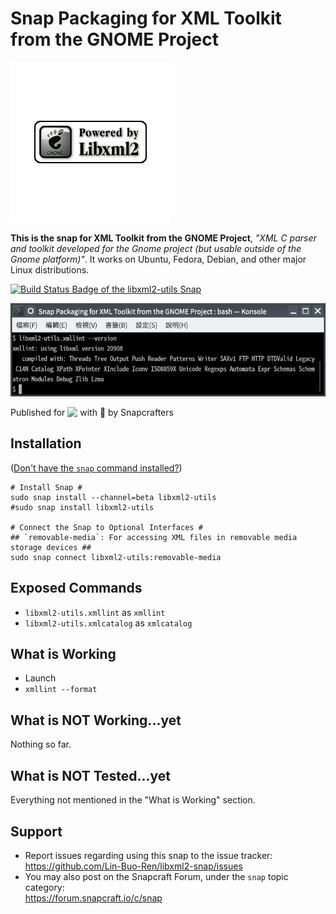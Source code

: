 # Snap Packaging for XML Toolkit from the GNOME Project

![Icon of XML Toolkit from the GNOME Project](gui/icon.png "Icon of XML Toolkit from the GNOME Project")


**This is the snap for XML Toolkit from the GNOME Project**, *"XML C parser and toolkit developed for the Gnome project (but usable outside of the Gnome platform)"*. It works on Ubuntu, Fedora, Debian, and other major Linux distributions.

[![Build Status Badge of the `libxml2-utils` Snap](https://build.snapcraft.io/badge/Lin-Buo-Ren/libxml2-snap.svg "Build Status of the `libxml2-utils` snap")](https://build.snapcraft.io/user/Lin-Buo-Ren/libxml2-snap)

![Screenshot of the Snapped Application](screenshots/xmllint-version.png "Screenshot of the Snapped Application")

Published for <img src="http://anything.codes/slack-emoji-for-techies/emoji/tux.png" align="top" width="24" /> with 💝 by Snapcrafters

## Installation
([Don't have the `snap` command installed?](https://snapcraft.io/docs/core/install))

    # Install Snap #
    sudo snap install --channel=beta libxml2-utils
    #sudo snap install libxml2-utils
    
    # Connect the Snap to Optional Interfaces #
    ## `removable-media`: For accessing XML files in removable media storage devices ##
    sudo snap connect libxml2-utils:removable-media

## Exposed Commands
* `libxml2-utils.xmllint` as `xmllint`
* `libxml2-utils.xmlcatalog` as `xmlcatalog`

## What is Working
* Launch
* `xmllint --format`

## What is NOT Working...yet 
Nothing so far.

## What is NOT Tested...yet
Everything not mentioned in the "What is Working" section.

## Support
* Report issues regarding using this snap to the issue tracker:  
  <https://github.com/Lin-Buo-Ren/libxml2-snap/issues>
* You may also post on the Snapcraft Forum, under the `snap` topic category:  
  <https://forum.snapcraft.io/c/snap>

